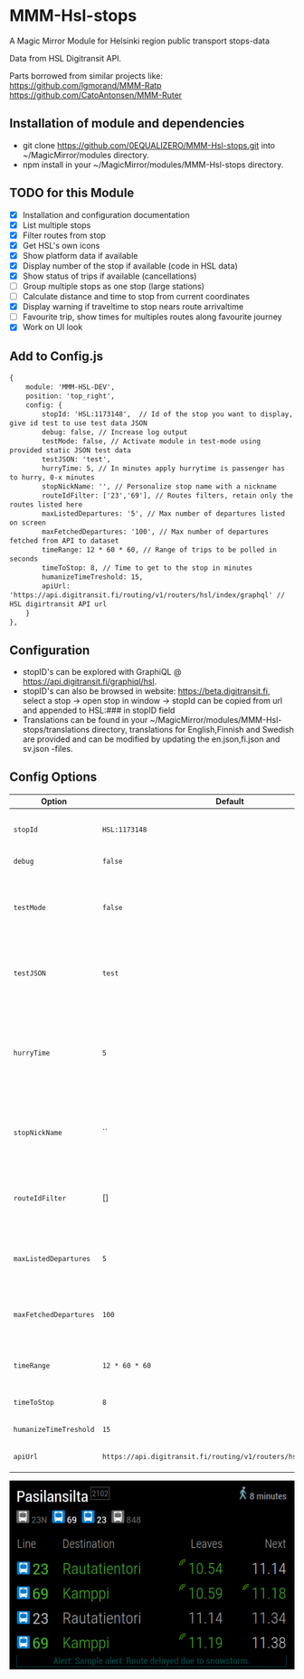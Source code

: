 # MMM-Hsl-stops

A Magic Mirror Module for Helsinki region public transport stops-data

Data from HSL Digitransit API.

Parts borrowed from similar projects like:
https://github.com/lgmorand/MMM-Ratp
https://github.com/CatoAntonsen/MMM-Ruter

## Installation of module and dependencies

- git clone https://github.com/0EQUALIZERO/MMM-Hsl-stops.git into ~/MagicMirror/modules directory.
- npm install in your ~/MagicMirror/modules/MMM-Hsl-stops directory.

## TODO for this Module

- [x] Installation and configuration documentation
- [x] List multiple stops
- [x] Filter routes from stop
- [x] Get HSL's own icons
- [x] Show platform data if available
- [x] Display number of the stop if available (code in HSL data)
- [x] Show status of trips if available (cancellations)
- [ ] Group multiple stops as one stop (large stations)
- [ ] Calculate distance and time to stop from current coordinates
- [x] Display warning if traveltime to stop nears route arrivaltime
- [ ] Favourite trip, show times for multiples routes along favourite journey
- [x] Work on UI look

## Add to Config.js
```
{
	module: 'MMM-HSL-DEV',
	position: 'top_right',
	config: {
		stopId: 'HSL:1173148',  // Id of the stop you want to display, give id test to use test data JSON
		debug: false, // Increase log output
		testMode: false, // Activate module in test-mode using provided static JSON test data
		testJSON: 'test',
		hurryTime: 5, // In minutes apply hurrytime is passenger has to hurry, 0-x minutes
		stopNickName: '', // Personalize stop name with a nickname
		routeIdFilter: ['23','69'], // Routes filters, retain only the routes listed here
		maxListedDepartures: '5', // Max number of departures listed on screen
		maxFetchedDepartures: '100', // Max number of departures fetched from API to dataset
		timeRange: 12 * 60 * 60, // Range of trips to be polled in seconds
		timeToStop: 8, // Time to get to the stop in minutes
		humanizeTimeTreshold: 15,
		apiUrl: 'https://api.digitransit.fi/routing/v1/routers/hsl/index/graphql' // HSL digirtransit API url                          
	}	                            
},
```

## Configuration

- stopID's can be explored with GraphiQL @ https://api.digitransit.fi/graphiql/hsl.
- stopID's can also be browsed in website: https://beta.digitransit.fi, select a stop -> open stop in window -> stopId can be copied from url and appended to HSL:### in stopID field
- Translations can be found in your ~/MagicMirror/modules/MMM-Hsl-stops/translations directory, translations for English,Finnish and Swedish are provided and can be modified by updating the en.json,fi.json and sv.json -files.

## Config Options

| **Option** | **Default** | **Description** |
| --- | --- | --- |
| `stopId` | `HSL:1173148` | Id of the stop you want to display. |
| `debug` | `false` | Increase log output |
| `testMode` | `false` | Activate test-mode for module. If activated json file must be provided |
| `testJSON` | `test` | Name of JSON file to be used in test mode; test.json provided |
| `hurryTime` | `5` | In minutes time to arrival where passenger has to hurry, applying hurry-style. |
| `stopNickName` | ``  |Instead of API data stopname a nickname can be displayed. |
| `routeIdFilter` | [] | Routes filters, retain only the routes listed her. Like ['23','69']|
| `maxListedDepartures` | `5` | Max number of departures listed on screen |
| `maxFetchedDepartures` | `100`|  Max number of departures fetched from API to dataset |
| `timeRange` | `12 * 60 * 60` | Range of trips to be polled in seconds |
| `timeToStop` | `8` | Time to get to the stop in minutes |
| `humanizeTimeTreshold` | `15` | Time in minutes |
| `apiUrl` | `https://api.digitransit.fi/routing/v1/routers/hsl/index/graphql` | URL to digitransit API |

![alt tag](https://raw.githubusercontent.com/0EQUALIZERO/MMM-Hsl-stops/master/images/screenshot.png)